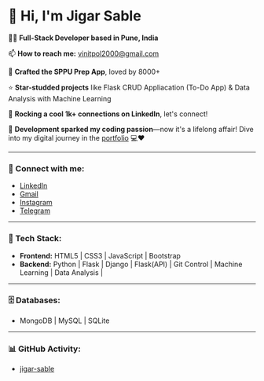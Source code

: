 # 👋 Hi, I'm Jigar Sable
👨‍💻 **Full-Stack Developer based in Pune, India**

📫 **How to reach me:** [vinitpol2000@gmail.com](mailto:vinitpol2000@gmail.com)

📱 **Crafted the SPPU Prep App**, loved by 8000+ 

⭐ **Star-studded projects** like Flask CRUD Appliacation (To-Do App) & Data Analysis with Machine Learning 

🔗 **Rocking a cool 1k+ connections on LinkedIn**, let's connect!

🚀 **Development sparked my coding passion**—now it's a lifelong affair! Dive into my digital journey in the [portfolio](#) 💻❤️

---

### 📲 Connect with me:
- [LinkedIn](https://www.linkedin.com/in/vinit-pol-b64a121a9/)
- [Gmail](mailto:vinitpol2000@gmail.com)
- [Instagram](#)
- [Telegram](#)

---

### 🚀 Tech Stack:
- **Frontend:** HTML5 | CSS3 | JavaScript | Bootstrap 
- **Backend:** Python | Flask | Django | Flask(API) | Git Control | Machine Learning  | Data Analysis | 

---

### 🗄️ Databases:
- MongoDB | MySQL | SQLite

---

### 📊 GitHub Activity:
- [jigar-sable](https://github.com/vinitpol)
